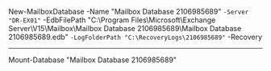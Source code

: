 New-MailboxDatabase -Name "Mailbox Database 2106985689" `
-Server "DR-EX01" `
-EdbFilePath "C:\Program Files\Microsoft\Exchange Server\V15\Mailbox\Mailbox Database 2106985689\Mailbox Database 2106985689.edb" `
-LogFolderPath "C:\RecoveryLogs\2106985689" `
-Recovery


---------
Mount-Database "Mailbox Database 2106985689"
